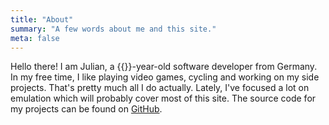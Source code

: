 ```yaml
---
title: "About"
summary: "A few words about me and this site."
meta: false
---
```

Hello there! I am Julian, a {{<age>}}-year-old software developer from Germany. In my free time, I like playing video games, cycling and working on my side projects. That's pretty much all I do actually. Lately, I've focused a lot on emulation which will probably cover most of this site. The source code for my projects can be found on [GitHub](https://github.com/jsmolka).

